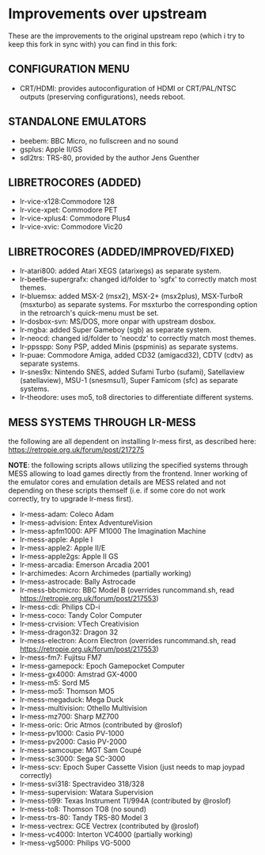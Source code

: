 # Improvements over upstream

These are the improvements to the original upstream repo (which i try to keep this fork in sync with) you can find in this fork:

## CONFIGURATION MENU

* CRT/HDMI: provides autoconfiguration of HDMI or CRT/PAL/NTSC outputs (preserving configurations), needs reboot.
  
## STANDALONE EMULATORS

* beebem: BBC Micro, no fullscreen and no sound
* gsplus: Apple II/GS
* sdl2trs: TRS-80, provided by the author Jens Guenther

## LIBRETROCORES (ADDED)

* lr-vice-x128:Commodore 128
* lr-vice-xpet: Commodore PET
* lr-vice-xplus4: Commodore Plus4
* lr-vice-xvic: Commodore Vic20

## LIBRETROCORES (ADDED/IMPROVED/FIXED)

* lr-atari800: added Atari XEGS (atarixegs) as separate system.
* lr-beetle-supergrafx: changed id/folder to 'sgfx' to correctly match most themes.
* lr-bluemsx: added MSX-2 (msx2), MSX-2+ (msx2plus), MSX-TurboR (msxturbo) as separate systems. For msxturbo the corresponding option in the retroarch's quick-menu must be set.
* lr-dosbox-svn: MS/DOS, more onpar with upstream dosbox.
* lr-mgba: added Super Gameboy (sgb) as separate system.
* lr-neocd: changed id/folder to 'neocdz' to correctly match most themes.
* lr-ppsspp: Sony PSP, added Minis (pspminis) as separate systems.
* lr-puae: Commodore Amiga, added CD32 (amigacd32), CDTV (cdtv) as separate systems.
* lr-snes9x: Nintendo SNES, added Sufami Turbo (sufami), Satellaview (satellaview), MSU-1 (snesmsu1), Super Famicom (sfc) as separate systems.
* lr-theodore: uses mo5, to8 directories to differentiate different systems.

## MESS SYSTEMS THROUGH LR-MESS

the following are all dependent on installing lr-mess first, as described here: https://retropie.org.uk/forum/post/217275

__NOTE__: the following scripts allows utilizing the specified systems through MESS allowing to load games directly from the frontend. Inner working of the emulator cores and emulation details are MESS related and not depending on these scripts themself (i.e. if some core do not work correctly, try to upgrade lr-mess first).

* lr-mess-adam: Coleco Adam
* lr-mess-advision: Entex AdventureVision
* lr-mess-apfm1000: APF M1000 The Imagination Machine
* lr-mess-apple: Apple I
* lr-mess-apple2: Apple II/E
* lr-mess-apple2gs: Apple II GS
* lr-mess-arcadia: Emerson Arcadia 2001
* lr-archimedes: Acorn Archimedes (partially working)
* lr-mess-astrocade: Bally Astrocade
* lr-mess-bbcmicro: BBC Model B (overrides runcommand.sh, read https://retropie.org.uk/forum/post/217553)
* lr-mess-cdi: Philips CD-i
* lr-mess-coco: Tandy Color Computer
* lr-mess-crvision: VTech Creativision
* lr-mess-dragon32: Dragon 32
* lr-mess-electron: Acorn Electron (overrides runcommand.sh, read https://retropie.org.uk/forum/post/217553)
* lr-mess-fm7: Fujitsu FM7
* lr-mess-gamepock: Epoch Gamepocket Computer
* lr-mess-gx4000: Amstrad GX-4000
* lr-mess-m5: Sord M5
* lr-mess-mo5: Thomson MO5
* lr-mess-megaduck: Mega Duck
* lr-mess-multivision: Othello Multivision
* lr-mess-mz700: Sharp MZ700
* lr-mess-oric: Oric Atmos (contributed by @roslof)
* lr-mess-pv1000: Casio PV-1000
* lr-mess-pv2000: Casio PV-2000
* lr-mess-samcoupe: MGT Sam Coupé
* lr-mess-sc3000: Sega SC-3000
* lr-mess-scv: Epoch Super Cassette Vision (just needs to map joypad correctly)
* lr-mess-svi318: Spectravideo 318/328
* lr-mess-supervision: Watara Supervision
* lr-mess-ti99: Texas Instrument TI/994A (contributed by @roslof)
* lr-mess-to8: Thomson TO8 (no sound)
* lr-mess-trs-80: Tandy TRS-80 Model 3
* lr-mess-vectrex: GCE Vectrex (contributed by @roslof)
* lr-mess-vc4000: Interton VC4000 (partially working)
* lr-mess-vg5000: Philips VG-5000
